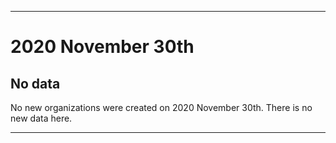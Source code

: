
***

# 2020 November 30th

## No data

No new organizations were created on 2020 November 30th. There is no new data here.

***
